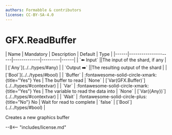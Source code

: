 ```yaml
---
authors: Formabble & contributors
license: CC-BY-SA-4.0
---
```



# GFX.ReadBuffer

<div class="sh-parameters" markdown="1">
| Name | Mandatory | Description | Default | Type |
|------|---------------------|-------------|---------|------|
| `⬅️ Input` ||The input of the shard, if any | | [`Any`](../../types/#any) |
| `Output ➡️` ||The resulting output of the shard | | [`Bool`](../../types/#bool) |
| `Buffer` | :fontawesome-solid-circle-xmark:{title="Yes"} Yes  | The buffer to read | `None` | [`Var(GFX.Buffer)`](../../types/#contextvar) |
| `Var` | :fontawesome-solid-circle-xmark:{title="Yes"} Yes  | The variable to read the data into | `None` | [`Var({Any})`](../../types/#contextvar) |
| `Wait` | :fontawesome-solid-circle-plus:{title="No"} No  | Wait for read to complete | `false` | [`Bool`](../../types/#bool) |

</div>

Creates a new graphics buffer 

--8<-- "includes/license.md"

